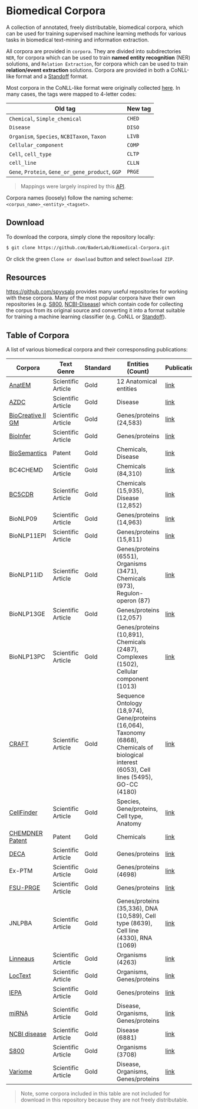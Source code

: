 # Biomedical Corpora

A collection of annotated, freely distributable, biomedical corpora, which can be used for training supervised machine learning methods for various tasks in biomedical text-mining and information extraction.

All corpora are provided in `corpora`. They are divided into subdirectories `NER`, for corpora which can be used to train **named entity recognition** (NER) solutions, and `Relation Extraction`, for corpora which can be used to train **relation/event extraction** solutions. Corpora are provided in both a CoNLL-like format and a [Standoff](http://brat.nlplab.org/standoff.html) format.

Most corpora in the CoNLL-like format were originally collected [here](https://github.com/cambridgeltl/MTL-Bioinformatics-2016). In many cases, the tags were mapped to 4-letter codes:

| Old tag  | New tag |
| ------------- | ------------- |
| `Chemical`, `Simple_chemical`  | `CHED`  |
| `Disease` | `DISO`  |
| `Organism`, `Species`, `NCBITaxon`, `Taxon`  | `LIVB`  |
| `Cellular_component` | `COMP`  |
| `Cell`, `cell_type`  | `CLTP`  |
| `cell_line` | `CLLN`  |
| `Gene`, `Protein`, `Gene_or_gene_product`, `GGP`  | `PRGE`  |

> Mappings were largely inspired by this [API](http://bioinformatics.ua.pt/becas/#!/api).

Corpora names (loosely) follow the naming scheme: `<corpus_name>_<entity>_<tagset>`.

## Download

To download the corpora, simply clone the repository locally:

```bash
$ git clone https://github.com/BaderLab/Biomedical-Corpora.git
```

Or click the green `Clone or download` button and select `Download ZIP`.

## Resources

https://github.com/spyysalo provides many useful repositories for working with these corpora. Many of the most popular corpora have their own repositories (e.g. [S800](https://github.com/spyysalo/s800), [NCBI-Disease](https://github.com/spyysalo/ncbi-disease)) which contain code for collecting the corpus from its original source and converting it into a format suitable for training a machine learning classifier (e.g. CoNLL or [Standoff](http://brat.nlplab.org/standoff.html)).

## Table of Corpora

A list of various biomedical corpora and their corresponsding publications:

| Corpora | Text Genre | Standard | Entities (Count) | Publication |
| --- | --- | --- | --- | --- |
| [AnatEM](http://nactem.ac.uk/anatomytagger/) | Scientific Article | Gold | 12 Anatomical entities | [link](https://academic.oup.com/bioinformatics/article/30/6/868/285282) |
| [AZDC](http://diego.asu.edu/downloads/AZDC_6-26-2009.txt) | Scientific Article | Gold | Disease | [link](https://scholar.google.com/citations?view_op=view_citation&hl=en&user=FLnUx4cAAAAJ&citation_for_view=FLnUx4cAAAAJ:ufrVoPGSRksC) |
| [BioCreative II GM](https://sourceforge.net/projects/biocreative/files/biocreative2entitytagging/1.1/) | Scientific Article | Gold | Genes/proteins (24,583) | [link](https://doi.org/10.1186/gb-2008-9-s2-s2) |
| [BioInfer](http://mars.cs.utu.fi/BioInfer/?q=download) | Scientific Article | Gold | Genes/proteins | [link](http://bmcbioinformatics.biomedcentral.com/articles/10.1186/1471-2105-8-50) |
| [BioSemantics](https://biosemantics.org/index.php/resources/chemical-patent-corpus) | Patent | Gold | Chemicals, Disease | [link](http://journals.plos.org/plosone/article?id=10.1371/journal.pone.0107477) |
| BC4CHEMD | Scientific Article | Gold | Chemicals (84,310) | [link](https://www.ncbi.nlm.nih.gov/pubmed/25810766) |
| [BC5CDR](http://www.biocreative.org/tasks/biocreative-v/track-3-cdr/) | Scientific Article | Gold | Chemicals (15,935), Disease (12,852) | [link](academic.oup.com/database/article/doi/10.1093/database/baw068/2630414) |
| BioNLP09 | Scientific Article | Gold | Genes/proteins (14,963) | [link](https://bmcbioinformatics.biomedcentral.com/articles/10.1186/1471-2105-9-10) |
| BioNLP11EPI | Scientific Article | Gold | Genes/proteins (15,811) | [link](https://bmcbioinformatics.biomedcentral.com/articles/10.1186/1471-2105-13-S11-S2) |
| BioNLP11ID | Scientific Article | Gold | Genes/proteins (6551), Organisms (3471), Chemicals (973), Regulon-operon (87) | [link](https://bmcbioinformatics.biomedcentral.com/articles/10.1186/1471-2105-13-S11-S2) |
| BioNLP13GE | Scientific Article | Gold | Genes/proteins (12,057) | [link](http://citeseerx.ist.psu.edu/viewdoc/summary?doi=10.1.1.380.5420) |
| BioNLP13PC | Scientific Article | Gold | Genes/proteins (10,891), Chemicals (2487), Complexes (1502), Cellular component (1013) | [link](http://www.aclweb.org/anthology/W/W13/W13-2009.pdf) |
| [CRAFT](https://github.com/UCDenver-ccp/CRAFT) | Scientific Article | Gold | Sequence Ontology (18,974), Gene/proteins (16,064), Taxonomy (6868), Chemicals of biological interest (6053), Cell lines (5495), GO-CC (4180) | [link](https://bmcbioinformatics.biomedcentral.com/articles/10.1186/1471-2105-13-161)|
| [CellFinder](https://www.informatik.hu-berlin.de/de/forschung/gebiete/wbi/resources/cellfinder) | Scientific Article | Gold | Species, Gene/proteins, Cell type, Anatomy | [link](https://www.informatik.hu-berlin.de/de/forschung/gebiete/sar/wbi/research/publications/2012/lrec2012_corpus.pdf)|
|[CHEMDNER Patent](http://www.biocreative.org/tasks/biocreative-v/track-2-chemdner/)| Patent | Gold | Chemicals |[link](https://jcheminf.springeropen.com/articles/10.1186/1758-2946-7-S1-S2)|
|[DECA](http://www.nactem.ac.uk/deca/)| Scientific Article | Gold | Genes/proteins |[link](http://bioinformatics.oxfordjournals.org/content/26/5/661.abstract?keytype=ref&ijkey=6nc2iFEN0sYYYz1)|
|Ex-PTM| Scientific Article | Gold | Genes/proteins (4698) |[link](https://dl.acm.org/citation.cfm?id=2002920)|
|[FSU-PRGE](http://pubannotation.org/projects/FSU-PRGE)| Scientific Article | Gold | Genes/proteins|[link](http://aclweb.org/anthology/W/W10/W10-1838.pdf)|
|JNLPBA| Scientific Article | Gold | Genes/proteins (35,336), DNA (10,589), Cell type (8639), Cell line (4330), RNA (1069) | [link](https://dl.acm.org/citation.cfm?id=1567610)|
|[Linneaus](http://linnaeus.sourceforge.net/)| Scientific Article | Gold | Organisms (4263) | [link](http://bmcbioinformatics.biomedcentral.com/articles/10.1186/1471-2105-11-85)|
|[LocText](https://www.tagtog.net/-corpora/loctext)| Scientific Article | Gold | Organisms, Genes/proteins | [link](http://bmcproc.biomedcentral.com/articles/10.1186/1753-6561-9-S5-A4)|
|[IEPA](http://corpora.informatik.hu-berlin.de/corpora/brat2bioc/iepa_bioc.xml.zip) | Scientific Article | Gold | Genes/proteins | [link](http://psb.stanford.edu/psb-online/proceedings/psb02/abstracts/p326.html) |
|[miRNA](http://www.scai.fraunhofer.de/mirna-corpora.html)| Scientific Article | Gold | Disease, Organisms, Genes/proteins | [link](https://www.ncbi.nlm.nih.gov/pmc/articles/PMC4602280/) |
|[NCBI disease](https://www.ncbi.nlm.nih.gov/CBBresearch/Dogan/DISEASE/)| Scientific Article | Gold | Disease (6881) |[link](http://www.sciencedirect.com/science/article/pii/S1532046413001974)|
|[S800](http://species.jensenlab.org/)| Scientific Article | Gold | Organisms (3708) |[link](http://journals.plos.org/plosone/article?id=10.1371/journal.pone.0065390)|
|[Variome](http://www.opennicta.com.au/home/health/variome)| Scientific Article | Gold | Disease, Organisms, Genes/proteins|[link](http://database.oxfordjournals.org/content/2013/bat019.abstract)|

> Note, some corpora included in this table are not included for download in this repository because they are not freely distributable.
